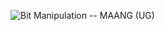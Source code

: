 ![Bit Manipulation -- MAANG (UG)](https://github.com/Mehul237/A2Z-DSA-Course/assets/117193057/7868e533-84c8-4102-8ee1-3c7bfcd08e7e)

